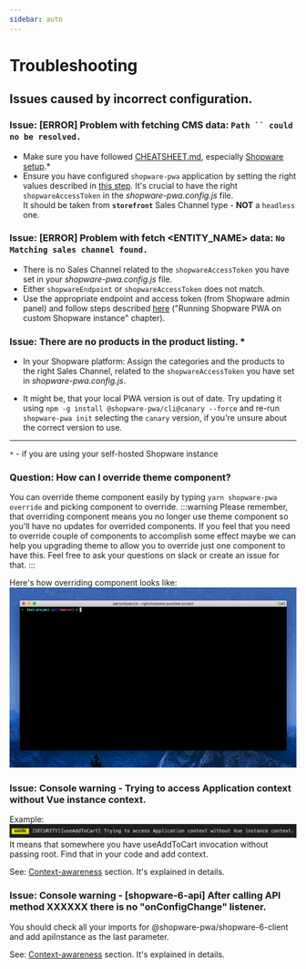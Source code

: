 ```yaml
---
sidebar: auto
---
```


# Troubleshooting

## Issues caused by incorrect configuration.

### Issue: [ERROR] Problem with fetching CMS data: ` Path `` could no be resolved. `

- Make sure you have followed [CHEATSHEET.md](./CHEATSHEET.md), especially [Shopware setup](./CHEATSHEET.md#shopware-setup).\*
- Ensure you have configured `shopware-pwa` application by setting the right values described in [this step](./CHEATSHEET.md#running-shopware-pwa-on-custom-shopware-instance).
  It's crucial to have the right `shopwareAccessToken` in the _shopware-pwa.config.js_ file. \
  It should be taken from **`storefront`** Sales Channel type - **NOT** a `headless` one.

### Issue: [ERROR] Problem with fetch <ENTITY_NAME> data: `No Matching sales channel found.`

- There is no Sales Channel related to the `shopwareAccessToken` you have set in your _shopware-pwa.config.js_ file.
- Either `shopwareEndpoint` or `shopwareAccessToken` does not match.
- Use the appropriate endpoint and access token (from Shopware admin panel) and follow steps described [here](./CHEATSHEET.md#running-shopware-pwa-on-custom-shopware-instance) ("Running Shopware PWA on custom Shopware instance" chapter).

### Issue: There are no products in the product listing. \*

- In your Shopware platform: Assign the categories and the products to the right Sales Channel, related to the `shopwareAccessToken` you have set in _shopware-pwa.config.js_.

- It might be, that your local PWA version is out of date. Try updating it using `npm -g install @shopware-pwa/cli@canary --force` and re-run `shopware-pwa init` selecting the `canary` version, if you're unsure about the correct version to use.

---

`*` - if you are using your self-hosted Shopware instance

### Question: How can I override theme component?

You can override theme component easily by typing `yarn shopware-pwa override` and picking component to override.
:::warning
Please remember, that overriding component means you no longer use theme component so you'll have no updates for overrided components. If you feel that you need to override couple of components to accomplish some effect maybe we can help you upgrading theme to allow you to override just one component to have this. Feel free to ask your questions on slack or create an issue for that.
:::

Here's how overriding component looks like:
![overriding theme components](../assets/shopware-pwa-components-override.gif)

### Issue: Console warning - Trying to access Application context without Vue instance context.

Example:
![composables context security warning](../assets/composables-context-security-warning.png)
It means that somewhere you have useAddToCart invocation without passing root. Find that in your code and add context.

See: [Context-awareness](/landing/fundamentals/#context-awareness) section. It's explained in details.

### Issue: Console warning - [shopware-6-api] After calling API method XXXXXX there is no "onConfigChange" listener.

You should check all your imports for @shopware-pwa/shopware-6-client and add apiInstance as the last parameter.

See: [Context-awareness](/landing/fundamentals/#context-awareness) section. It's explained in details.
